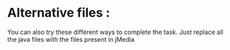 # Alternative files :


You can also try these different ways to complete the task. Just replace all the java files with the files present in jMedia 
